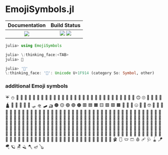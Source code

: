 # EmojiSymbols.jl

|  **Documentation**                        |  **Build Status**                                                                  |
|:-----------------------------------------:|:----------------------------------------------------------------------------------:|
|  [![][docs-latest-img]][docs-latest-url]  |  [![][actions-img]][actions-url]  [![][nightly-actions-img]][nightly-actions-url]  |


```julia
julia> using EmojiSymbols

julia> \:thinking_face:<TAB>
julia> 🤔

julia> '🤔'
\:thinking_face: '🤔': Unicode U+1F914 (category So: Symbol, other)
```


### additional Emoji symbols

☔ ⛄ 🌭 🌮 🌯 🍳 🍾 🍿 🏅 🏏 🏐 🏑 🏒 🏓 🏴 🏸 🏹 🏺 📡 📸 📿 🕋 🕌 🕍 🕎 🕺 🖕 🖖 🖤 🙁 🙂 🙃 🙄 🛌 🛐 🛑 🛒 🛕 🛫 🛬 🛴 🛵 🛶 🛷 🛸 🛹 🛺 🟠 🟡 🟢 🟣 🟤 🟥 🟦 🟧 🟨 🟩 🟪 🟫 🤍 🤎 🤏 🤐 🤑 🤒 🤓 🤔 🤕 🤖 🤗 🤘 🤙 🤚 🤛 🤜 🤝 🤞 🤟 🤠 🤡 🤢 🤣 🤤 🤥 🤦 🤧 🤨 🤩 🤪 🤫 🤬 🤭 🤮 🤯 🤰 🤱 🤲 🤳 🤴 🤵 🤶 🤷 🤸 🤹 🤺 🤼 🤽 🤾 🤿 🥀 🥁 🥂 🥃 🥄 🥅 🥇 🥈 🥉 🥊 🥋 🥌 🥍 🥎 🥏 🥐 🥑 🥒 🥓 🥔 🥕 🥖 🥗 🥘 🥙 🥚 🥛 🥜 🥝 🥞 🥟 🥠 🥡 🥢 🥣 🥤 🥥 🥦 🥧 🥨 🥩 🥪 🥫 🥬 🥭 🥮 🥯 🥰 🥱 🥳 🥴 🥵 🥶 🥺 🥻 🥼 🥽 🥾 🥿 🦀 🦁 🦂 🦃 🦄 🦅 🦆 🦇 🦈 🦉 🦊 🦋 🦌 🦍 🦎 🦏 🦐 🦑 🦒 🦓 🦔 🦕 🦖 🦗 🦘 🦙 🦚 🦛 🦜 🦝 🦞 🦟 🦠 🦡 🦢 🦥 🦦 🦧 🦨 🦩 🦪 🦮 🦯 🦴 🦵 🦶 🦷 🦸 🦹 🦺 🦻 🦼 🦽 🦾 🦿 🧀 🧁 🧂 🧃 🧄 🧅 🧆 🧇 🧈 🧉 🧊 🧍 🧎 🧏 🧐 🧑 🧒 🧓 🧔 🧕 🧖 🧗 🧘 🧙 🧚 🧛 🧜 🧝 🧞 🧟 🧠 🧡 🧢 🧣 🧤 🧥 🧦 🧧 🧨 🧩 🧪 🧫 🧬 🧭 🧮 🧯 🧰 🧱 🧲 🧳 🧴 🧵 🧶 🧷 🧸 🧹 🧺 🧻 🧼 🧽 🧾 🧿 🩰 🩱 🩲 🩳 🩸 🩹 🩺 🪀 🪁 🪂 🪐 🪑 🪒 🪓 🪔 🪕 


[docs-latest-img]: https://img.shields.io/badge/docs-latest-blue.svg
[docs-latest-url]: https://wookay.github.io/docs/EmojiSymbols.jl/additional_symbols/
[actions-img]: https://github.com/wookay/EmojiSymbols.jl/workflows/CI/badge.svg
[actions-url]: https://github.com/wookay/EmojiSymbols.jl/actions
[nightly-actions-img]: https://github.com/wookay/EmojiSymbols.jl/workflows/nightly/badge.svg
[nightly-actions-url]: https://github.com/wookay/EmojiSymbols.jl/actions
